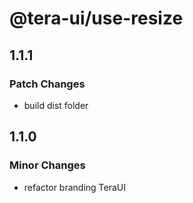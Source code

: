 # @tera-ui/use-resize

## 1.1.1

### Patch Changes

- build dist folder

## 1.1.0

### Minor Changes

- refactor branding TeraUI
